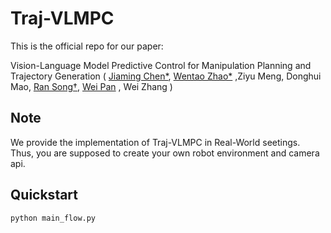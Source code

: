 # Traj-VLMPC

This is the official repo for our paper: 

Vision-Language Model Predictive Control for Manipulation Planning and Trajectory Generation ( [Jiaming Chen*](https://ppjmchen.github.io/), [Wentao Zhao*](https://taoshuaiz.github.io/) ,Ziyu Meng, Donghui Mao, [Ran Song†](https://faculty.sdu.edu.cn/songran/en/index/1023305/list/index.htm), [Wei Pan](https://panweihit.github.io/) , Wei Zhang )



## Note
We provide the implementation of Traj-VLMPC in Real-World seetings. Thus, you are supposed to create your own robot environment and camera api. 

## Quickstart

```python
python main_flow.py 
```

